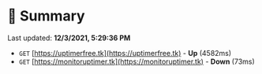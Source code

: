 # 📖 Summary
Last updated: **12/3/2021, 5:29:36 PM**

- `GET` [https://uptimerfree.tk](https://uptimerfree.tk) - **Up** (4582ms)
- `GET` [https://monitoruptimer.tk](https://monitoruptimer.tk) - **Down** (73ms)
